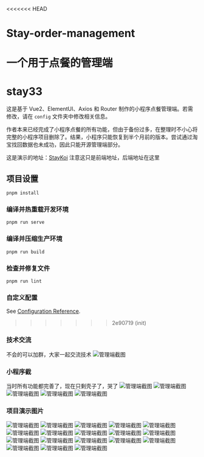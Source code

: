 <<<<<<< HEAD
# Stay-order-management
一个用于点餐的管理端
=======
# stay33
这是基于 Vue2、ElementUI、Axios 和 Router 制作的小程序点餐管理端。若需修改，请在 `config` 文件夹中修改相关信息。

作者本来已经完成了小程序点餐的所有功能，但由于备份过多，在整理时不小心将完整的小程序项目删除了。结果，小程序只能恢复到半个月前的版本。尝试通过淘宝找回数据也未成功，因此只能开源管理端部分。

这是演示的地址：[StayKoi](https://fo.staykoi.asia)
注意这只是前端地址，后端地址在这里
## 项目设置
```
pnpm install
```

### 编译并热重载开发环境
```
pnpm run serve
```

### 编译并压缩生产环境
```
pnpm run build
```

### 检查并修复文件
```
pnpm run lint
```

### 自定义配置
See [Configuration Reference](https://cli.vuejs.org/config/).
>>>>>>> 2e90719 (init)
>>>>>>>
>>>>>>> 
### 技术交流
不会的可以加群，大家一起交流技术
![管理端截图](https://qiniu.staykoi.asia/github/%E5%B0%8F%E7%A8%8B%E5%BA%8F/qrcode_1718418622537.jpg)

### 小程序截
当时所有功能都完善了，现在只剩壳子了，哭了
![管理端截图](https://qiniu.staykoi.asia/github/%E5%B0%8F%E7%A8%8B%E5%BA%8F/%E5%BE%AE%E4%BF%A1%E5%9B%BE%E7%89%87_20240615102556.png)
![管理端截图](https://qiniu.staykoi.asia/github/%E5%B0%8F%E7%A8%8B%E5%BA%8F/%E5%BE%AE%E4%BF%A1%E5%9B%BE%E7%89%87_20240615102613.png)
![管理端截图](https://qiniu.staykoi.asia/github/%E5%B0%8F%E7%A8%8B%E5%BA%8F/%E5%BE%AE%E4%BF%A1%E5%9B%BE%E7%89%87_20240615102616.png)
![管理端截图](https://qiniu.staykoi.asia/github/%E5%B0%8F%E7%A8%8B%E5%BA%8F/%E5%BE%AE%E4%BF%A1%E5%9B%BE%E7%89%87_20240615102619.png)
![管理端截图](https://qiniu.staykoi.asia/github/%E5%B0%8F%E7%A8%8B%E5%BA%8F/%E5%BE%AE%E4%BF%A1%E5%9B%BE%E7%89%87_20240615102622.png)



### 项目演示图片
![管理端截图](https://qiniu.staykoi.asia/github/%E5%BE%AE%E4%BF%A1%E5%9B%BE%E7%89%87_20240615094823.png)
![管理端截图](https://qiniu.staykoi.asia/github/%E5%BE%AE%E4%BF%A1%E5%9B%BE%E7%89%87_20240615094908.png)
![管理端截图](https://qiniu.staykoi.asia/github/%E5%BE%AE%E4%BF%A1%E5%9B%BE%E7%89%87_20240615094911.png)
![管理端截图](https://qiniu.staykoi.asia/github/%E5%BE%AE%E4%BF%A1%E5%9B%BE%E7%89%87_20240615094915.png)
![管理端截图](https://qiniu.staykoi.asia/github/%E5%BE%AE%E4%BF%A1%E5%9B%BE%E7%89%87_20240615094918.png)
![管理端截图](https://qiniu.staykoi.asia/github/%E5%BE%AE%E4%BF%A1%E5%9B%BE%E7%89%87_20240615094921.png)
![管理端截图](https://qiniu.staykoi.asia/github/%E5%BE%AE%E4%BF%A1%E5%9B%BE%E7%89%87_20240615094924.png)
![管理端截图](https://qiniu.staykoi.asia/github/%E5%BE%AE%E4%BF%A1%E5%9B%BE%E7%89%87_20240615094927.png)
![管理端截图](https://qiniu.staykoi.asia/github/%E5%BE%AE%E4%BF%A1%E5%9B%BE%E7%89%87_20240615094930.png)
![管理端截图](https://qiniu.staykoi.asia/github/%E5%BE%AE%E4%BF%A1%E5%9B%BE%E7%89%87_20240615094933.png)
![管理端截图](https://qiniu.staykoi.asia/github/%E5%BE%AE%E4%BF%A1%E5%9B%BE%E7%89%87_20240615094936.png)
![管理端截图](https://qiniu.staykoi.asia/github/%E5%BE%AE%E4%BF%A1%E5%9B%BE%E7%89%87_20240615094940.png)
![管理端截图](https://qiniu.staykoi.asia/github/%E5%BE%AE%E4%BF%A1%E5%9B%BE%E7%89%87_20240615094943.png)
![管理端截图](https://qiniu.staykoi.asia/github/%E5%BE%AE%E4%BF%A1%E5%9B%BE%E7%89%87_20240615094946.png)
![管理端截图](https://qiniu.staykoi.asia/github/%E5%BE%AE%E4%BF%A1%E5%9B%BE%E7%89%87_20240615094949.png)
![管理端截图](https://qiniu.staykoi.asia/github/%E5%BE%AE%E4%BF%A1%E5%9B%BE%E7%89%87_20240615094952.png)
![管理端截图](https://qiniu.staykoi.asia/github/%E5%BE%AE%E4%BF%A1%E5%9B%BE%E7%89%87_20240615094955.png)
![管理端截图](https://qiniu.staykoi.asia/github/%E5%BE%AE%E4%BF%A1%E5%9B%BE%E7%89%87_20240615094958.png)
